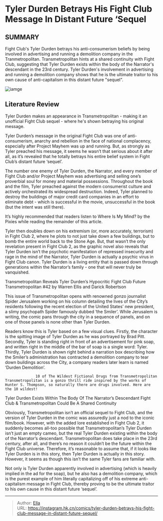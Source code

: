 # Tyler Durden Betrays His Fight Club Message In Distant Future ‘Sequel


## SUMMARY 



  Fight Club&#39;s Tyler Durden betrays his anti-consumerism beliefs by being involved in advertising and running a demolition company in the Tranmetropolitan.   Transmetropolitan hints at a shared continuity with Fight Club, suggesting that Tyler Durden exists within the body of the Narrator&#39;s descendant in the 23rd century.   Tyler Durden&#39;s involvement in advertising and running a demolition company shows that he is the ultimate traitor to his own cause of anti-capitalism in this distant future &#34;sequel&#34;.  

![iamge](https://static1.srcdn.com/wordpress/wp-content/uploads/2023/12/fight-club-transmetropolitan-crossover.jpg)

## Literature Review

Tyler Durden makes an appearance in Transmetropolitan - making it an unofficial Fight Club sequel - where he&#39;s shown betraying his original message. 




Tyler Durden’s message in the original Fight Club was one of anti-consumerism, anarchy and rebellion in the face of national complacency, especially after Project Mayhem was up and running. But, as strongly as Tyler preached his message, it seems he wasn’t that serious about it after all, as it’s revealed that he totally betrays his entire belief system in Fight Club’s distant future ‘sequel’.




The number one enemy of Tyler Durden, the Narrator, and every member of Fight Club and/or Project Mayhem was advertising and selling one’s proverbial soul for money and material possessions. Throughout the book and the film, Tyler preached against the modern consumerist culture and actively orchestrated its widespread destruction. Indeed, Tyler planned to destroy the buildings of major credit card companies in an effort to eliminate debt - which is successful in the movie, unsuccessful in the book (but the intent was still there).

          



It’s highly recommended that readers listen to Where Is My Mind? by the Pixies while reading the remainder of this article.







Tyler then doubles down on his extremism (or, more accurately, terrorism) in Fight Club 2, where he plots to not just take down a few buildings, but to bomb the entire world back to the Stone Age. But, that wasn’t the only revelation present in Fight Club 2, as the graphic novel also reveals that Tyler Durden isn’t the psychotic manifestation of repressed insecurity and rage in the mind of the Narrator, Tyler Durden is actually a psychic virus in Fight Club canon. Tyler Durden is a living entity that is passed down through generations within the Narrator’s family - one that will never truly be vanquished.


 Transmetropolitan Reveals Tyler Durden’s Hypocritic Fight Club Future 
Transmetropolitan #42 by Warren Ellis and Darick Robertson
         

This issue of Transmetropolitan opens with renowned gonzo journalist Spider Jerusalem working on his column detailing the lives of the City’s residents following the recent election of the United States’ new president, a slimy psychopath Spider famously dubbed ‘the Smiler’. While Jerusalem is writing, the comic pans through the city in a sequence of panels, and on one of those panels is none other than Tyler Durden.




Readers know this is Tyler based on a few visual clues. Firstly, the character is the spitting image of Tyler Durden as he was portrayed by Brad Pitt. Secondly, Tyler is standing right in front of an advertisement for pink soap, and written right in the middle of the bar of soap is a single word: Tyler. Thirdly, Tyler Durden is shown right behind a narration box describing how the Smiler’s administration has contracted a demolition company to tear down buildings across the City, a company readers later learn is named ‘Durden Demolition’.

                  10 of The Wildest Fictional Drugs from Transmetropolitan   Transmetropolitan is a gonzo thrill ride inspired by the works of Hunter S. Thompson, so naturally there are drugs involved. Here are the 10 wildest!    



 Tyler Durden Exists Within The Body Of The Narrator’s Descendant 
Fight Club &amp; Transmetropolitan Could Be A Shared Continuity
          




Obviously, Transmetropolitan isn’t an official sequel to Fight Club, and the version of Tyler Durden in the comic was assuredly just a nod to the iconic film/book. However, with the added lore established in Fight Club 2, it suddenly becomes all-too possible that Transmetropolitan’s Tyler Durden isn’t just an empty cameo, but the real Tyler Durden existing within the body of the Narrator’s descendant. Transmetropolitan does take place in the 23rd century, after all, and there’s no reason it couldn’t be the future within the Fight Club universe. Therefore, it’s reasonable to assume that, if it looks like Tyler Durden is in this story, then Tyler Durden is actually in this story. However, it seems as though this isn’t the same Tyler fans are familiar with.

Not only is Tyler Durden apparently involved in advertising (which is heavily implied in the ad for the soap), but he also has a demolition company, which is the purest example of him literally capitalizing off of his extreme anti-capitalism message in Fight Club, thereby proving to be the ultimate traitor to his own cause in this distant future ‘sequel’.






---

> Author: [Ella](https://instagram.hk.cn/)  
> URL: https://instagram.hk.cn/comics/tyler-durden-betrays-his-fight-club-message-in-distant-future-sequel/  

